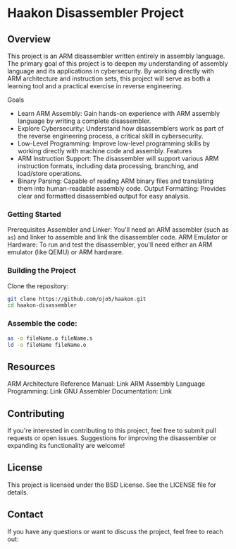 # Haakon Disassembler Project
## Overview
This project is an ARM disassembler written entirely in assembly language. The primary goal of this project is to deepen my understanding of assembly language and its applications in cybersecurity. By working directly with ARM architecture and instruction sets, this project will serve as both a learning tool and a practical exercise in reverse engineering.

Goals
* Learn ARM Assembly: Gain hands-on experience with ARM assembly language by writing a complete disassembler.
* Explore Cybersecurity: Understand how disassemblers work as part of the reverse engineering process, a critical skill in cybersecurity.
* Low-Level Programming: Improve low-level programming skills by working directly with machine code and assembly.
Features
* ARM Instruction Support: The disassembler will support various ARM instruction formats, including data processing, branching, and load/store operations.
* Binary Parsing: Capable of reading ARM binary files and translating them into human-readable assembly code.
Output Formatting: Provides clear and formatted disassembled output for easy analysis.


### Getting Started
Prerequisites
Assembler and Linker: You'll need an ARM assembler (such as `as`) and linker to assemble and link the disassembler code.
ARM Emulator or Hardware: To run and test the disassembler, you'll need either an ARM emulator (like QEMU) or ARM hardware.

### Building the Project
Clone the repository:

```sh
git clone https://github.com/ojo5/haakon.git
cd haakon-disassembler
```

### Assemble the code:

```sh
as -o fileName.o fileName.s
ld -o fileName fileName.o
```

## Resources
ARM Architecture Reference Manual: Link
ARM Assembly Language Programming: Link
GNU Assembler Documentation: Link


## Contributing
If you're interested in contributing to this project, feel free to submit pull requests or open issues. Suggestions for improving the disassembler or expanding its functionality are welcome!

## License
This project is licensed under the BSD License. See the LICENSE file for details.

## Contact
If you have any questions or want to discuss the project, feel free to reach out:
